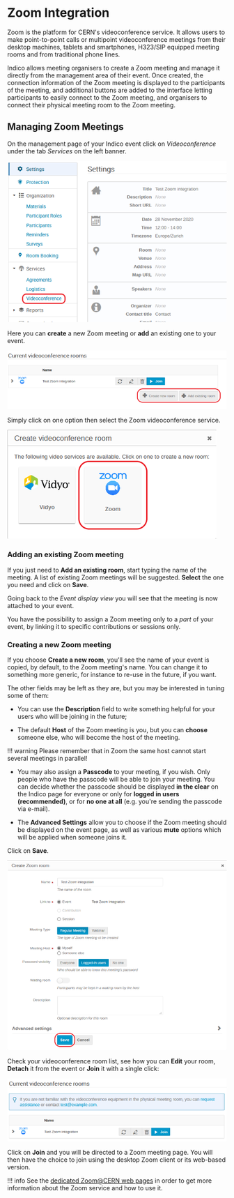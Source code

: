 # Zoom Integration

Zoom is the platform for CERN's videoconference service. It allows users to make point-to-point calls or multipoint videoconference meetings from their desktop machines, tablets and smartphones, H323/SIP equipped meeting rooms and from traditional phone lines.

Indico allows meeting organisers to create a Zoom meeting and manage it directly from the management area of their
event. Once created, the connection information of the Zoom meeting is displayed to the participants of the meeting,
and additional buttons are added to the interface letting participants to easily connect to the Zoom meeting, and
organisers to connect their physical meeting room to the Zoom meeting.

## Managing Zoom Meetings

On the management page of your Indico event click on _Videoconference_ under the tab _Services_ on the left banner.

![](../assets/zoom/videoconf_menu.png)

Here you can **create** a new Zoom meeting or **add** an existing one to your event.

![](../assets/zoom/videoconf_list.png)

Simply click on one option then select the Zoom videoconference service.

![](../assets/zoom/videoconf_choice.png)

### Adding an existing Zoom meeting

If you just need to **Add an existing room**, start typing the name of the meeting. A list of existing Zoom meetings
will be suggested. **Select** the one you need and click on **Save**.

Going back to the _Event display view_ you will see that the meeting is now attached to your event.

You have the possibility to assign a Zoom meeting only to a *part* of your event, by linking it to specific
contributions or sessions only.

### Creating a new Zoom meeting

If you choose **Create a new room**, you'll see the name of your event is copied, by default, to the Zoom meeting's
name. You can change it to something more generic, for instance to re-use in the future, if you want.

The other fields may be left as they are, but you may be interested in tuning some of them:

* You can use the **Description** field to write something helpful for your users who will be joining in the
   future;

* The default **Host** of the Zoom meeting is you, but you can **choose** someone else, who will become the host of
  the meeting.

!!! warning
    Please remember that in Zoom the same host cannot start several meetings in parallel!

* You may also assign a **Passcode** to your meeting, if you wish. Only people who have the passcode will be able
  to join your meeting. You can decide whether the passcode should be displayed **in the clear** on the Indico page
  for everyone or only for **logged in users (recommended)**, or for **no one at all** (e.g. you're sending the
  passcode via e-mail).

* The **Advanced Settings** allow you to choose if the Zoom meeting should be displayed on the event page, as well
  as various **mute** options which will be applied when someone joins it.

Click on **Save**.

![](../assets/zoom/create_room_modal.png)

Check your videoconference room list, see how you can **Edit** your room, **Detach** it from the event or **Join**
it with a single click:

![](../assets/zoom/videoconf_list_final.png)

Click on **Join** and you will be directed to a Zoom meeting page. You will then have the choice to join using the
desktop Zoom client or its web-based version.

!!! info
    See the [dedicated Zoom@CERN web pages](https://videoconference.web.cern.ch) in order to get more information about
    the Zoom service and how to use it.
